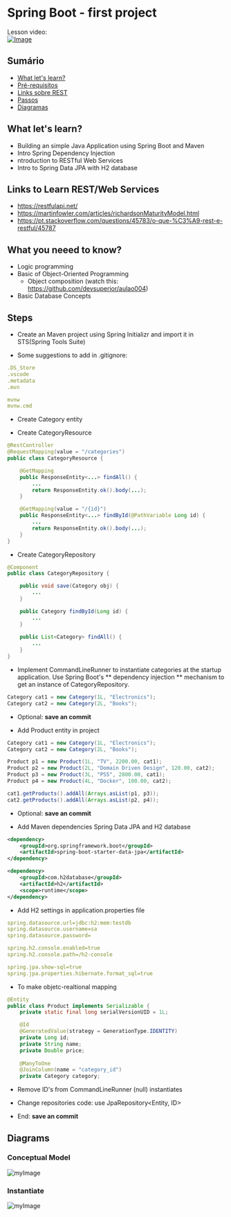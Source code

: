 # Spring Boot - first project

Lesson video:<br/>
[![Image](https://img.youtube.com/vi/nQr_X62vq-k/mqdefault.jpg "Vídeo no Youtube")](https://youtu.be/nQr_X62vq-k)

## Sumário
- [What let's learn?](#O-que-você-vai-aprender)
- [Pré-requisitos](#Pré-requisitos)
- [Links sobre REST](#Links-sobre-REST)
- [Passos](#Passos)
- [Diagramas](#Diagramas)

## What let's learn?
- Building an simple Java Application using Spring Boot and Maven
- Intro Spring Dependency Injection
- ntroduction to RESTful Web Services
- Intro to Spring Data JPA with H2 database

## Links to Learn REST/Web Services
- https://restfulapi.net/
- https://martinfowler.com/articles/richardsonMaturityModel.html
- https://pt.stackoverflow.com/questions/45783/o-que-%C3%A9-rest-e-restful/45787

## What you neeed to know?

- Logic programming
- Basic of Object-Oriented Programming
  - Object composition (watch this: https://github.com/devsuperior/aulao004)
- Basic Database Concepts 

## Steps

- Create an Maven project using Spring Initializr and import it in STS(Spring Tools Suite)

- Some suggestions to add in .gitignore:

```yml
.DS_Store
.vscode
.metadata
.mvn

mvnw
mvnw.cmd
```

- Create Category entity

- Create CategoryResource

```java
@RestController
@RequestMapping(value = "/categories")
public class CategoryResource {

	@GetMapping
	public ResponseEntity<...> findAll() {
		...
		return ResponseEntity.ok().body(...);
	}

	@GetMapping(value = "/{id}")
	public ResponseEntity<...> findById(@PathVariable Long id) {
		...
		return ResponseEntity.ok().body(...);
	}
}
```

- Create CategoryRepository

```java
@Component
public class CategoryRepository {

	public void save(Category obj) {
		...
	}

	public Category findById(Long id) {
		...
	}
	
	public List<Category> findAll() {
		...
	}
}
```

- Implement CommandLineRunner to instantiate categories at the startup application. Use Spring Boot's ** dependency injection ** mechanism to get an instance of CategoryRepository.
```java
Category cat1 = new Category(1L, "Electronics");
Category cat2 = new Category(2L, "Books");
```

- Optional: **save an commit**

- Add Product entity in project

```java
Category cat1 = new Category(1L, "Electronics");
Category cat2 = new Category(2L, "Books");

Product p1 = new Product(1L, "TV", 2200.00, cat1);
Product p2 = new Product(2L, "Domain Driven Design", 120.00, cat2);
Product p3 = new Product(3L, "PS5", 2800.00, cat1);
Product p4 = new Product(4L, "Docker", 100.00, cat2);

cat1.getProducts().addAll(Arrays.asList(p1, p3));
cat2.getProducts().addAll(Arrays.asList(p2, p4));
```

- Optional: **save an commit**

- Add Maven dependencies Spring Data JPA and H2 database

```xml
<dependency>
	<groupId>org.springframework.boot</groupId>
	<artifactId>spring-boot-starter-data-jpa</artifactId>
</dependency>

<dependency>
	<groupId>com.h2database</groupId>
	<artifactId>h2</artifactId>
	<scope>runtime</scope>
</dependency>
```

- Add H2 settings in application.properties file

```yml
spring.datasource.url=jdbc:h2:mem:testdb
spring.datasource.username=sa
spring.datasource.password=

spring.h2.console.enabled=true
spring.h2.console.path=/h2-console

spring.jpa.show-sql=true
spring.jpa.properties.hibernate.format_sql=true
```

- To make objetc-realtional mapping
```java
@Entity
public class Product implements Serializable {
	private static final long serialVersionUID = 1L;

	@Id
	@GeneratedValue(strategy = GenerationType.IDENTITY)
	private Long id;
	private String name;
	private Double price;
	
	@ManyToOne
	@JoinColumn(name = "category_id")
	private Category category;
```

- Remove ID's from CommandLineRunner (null) instantiates

- Change repositories code: use JpaRepository<Entity, ID>

- End: **save an commit**

## Diagrams

### Conceptual Model

![myImage](https://github.com/devsuperior/aulao005/raw/master/domain-model.png)

### Instantiate

![myImage](https://github.com/devsuperior/aulao005/raw/master/domain-instance.png)
